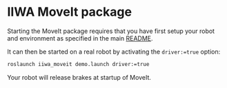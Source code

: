 # IIWA MoveIt package

Starting the MoveIt package requires that you have first setup your robot and environment as specified in the main [README](/README.md#ros-stack-for-kukas-iiwa-robots).

It can then be started on a real robot by activating the `driver:=true` option:
```sh
roslaunch iiwa_moveit demo.launch driver:=true
```
Your robot will release brakes at startup of MoveIt.
